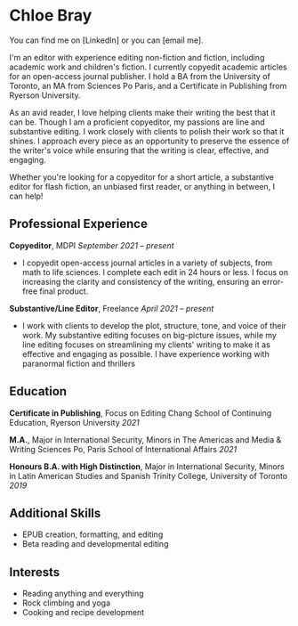 # Chloe Bray

You can find me on [LinkedIn] or you can [email me]. 

I'm an editor with experience editing non-fiction and fiction, including academic work and children's fiction. I currently copyedit academic articles for an open-access journal publisher. I hold a BA from the University of Toronto, an MA from Sciences Po Paris, and a Certificate in Publishing from Ryerson University.

As an avid reader, I love helping clients make their writing the best that it can be. Though I am a proficient copyeditor, my passions are line and substantive editing. I work closely with clients to polish their work so that it shines. I approach every piece as an opportunity to preserve the essence of the writer's voice while ensuring that the writing is clear, effective, and engaging.

Whether you're looking for a copyeditor for a short article, a substantive editor for flash fiction, an unbiased first reader, or anything in between, I can help!

## Professional Experience

**Copyeditor**, MDPI
_September 2021 – present_
- I copyedit open-access journal articles in a variety of subjects, from math to life sciences. I complete each edit in 24 hours or less. I focus on increasing the clarity and consistency of the writing, ensuring an error-free final product.

**Substantive/Line Editor**, Freelance
_April 2021 – present_
- I work with clients to develop the plot, structure, tone, and voice of their work. My substantive editing focuses on big-picture issues, while my line editing focuses on streamlining my clients' writing to make it as effective and engaging as possible. I have experience working with paranormal fiction and thrillers

## Education

**Certificate in Publishing**, Focus on Editing
Chang School of Continuing Education, Ryerson University
_2021_

**M.A.**, Major in International Security, Minors in The Americas and Media & Writing
Sciences Po, Paris School of International Affairs
_2021_

**Honours B.A. with High Distinction**, Major in International Security, Minors in Latin American Studies and Spanish
Trinity College, University of Toronto
_2019_

## Additional Skills
- EPUB creation, formatting, and editing
- Beta reading and developmental editing

## Interests
- Reading anything and everything
- Rock climbing and yoga
- Cooking and recipe development
